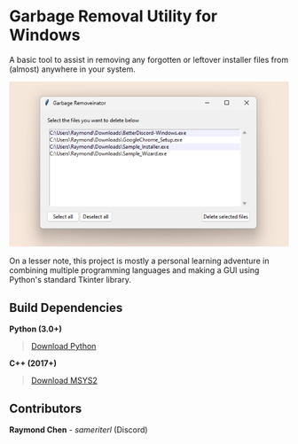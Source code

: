 # Garbage Removal Utility for Windows

A basic tool to assist in removing any forgotten or leftover installer files from (almost) anywhere in your system.

![Example Image](assets/sample_program.png)

On a lesser note, this project is mostly a personal learning adventure in combining multiple programming languages and making a GUI using Python's standard Tkinter library.

## Build Dependencies
**Python (3.0+)**
> [Download Python](https://www.python.org "Click here to redirect!")

**C++ (2017+)**
> [Download MSYS2](https://www.msys2.org "Click here to redirect!")

## Contributors
**Raymond Chen** - *sameriterl* (Discord)
